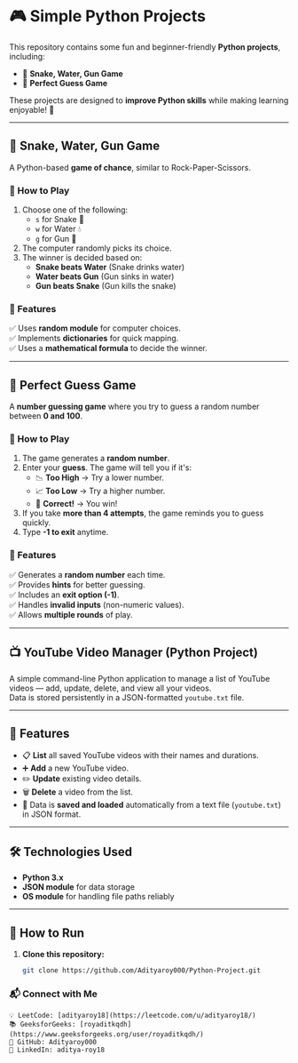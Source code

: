 # 🎮 Simple Python Projects  

This repository contains some fun and beginner-friendly **Python projects**, including:  
- 🐍 **Snake, Water, Gun Game**  
- 🎯 **Perfect Guess Game**  

These projects are designed to **improve Python skills** while making learning enjoyable! 🚀  

---

## 🐍 Snake, Water, Gun Game  

A Python-based **game of chance**, similar to Rock-Paper-Scissors.  

### 🔹 How to Play  
1. Choose one of the following:  
   - `s` for Snake 🐍  
   - `w` for Water 💧  
   - `g` for Gun 🔫  
2. The computer randomly picks its choice.  
3. The winner is decided based on:  
   - **Snake beats Water** (Snake drinks water)  
   - **Water beats Gun** (Gun sinks in water)  
   - **Gun beats Snake** (Gun kills the snake)  

### 🔧 Features  
✅ Uses **random module** for computer choices.  
✅ Implements **dictionaries** for quick mapping.  
✅ Uses a **mathematical formula** to decide the winner.  

---

## 🎯 Perfect Guess Game  

A **number guessing game** where you try to guess a random number between **0 and 100**.  

### 🔹 How to Play  
1. The game generates a **random number**.  
2. Enter your **guess**. The game will tell you if it's:  
   - 📉 **Too High** → Try a lower number.  
   - 📈 **Too Low** → Try a higher number.  
   - 🎉 **Correct!** → You win!  
3. If you take **more than 4 attempts**, the game reminds you to guess quickly.  
4. Type **-1 to exit** anytime.  

### 🔧 Features  
✅ Generates a **random number** each time.  
✅ Provides **hints** for better guessing.  
✅ Includes an **exit option (-1)**.  
✅ Handles **invalid inputs** (non-numeric values).  
✅ Allows **multiple rounds** of play.  

---

## 📺 YouTube Video Manager (Python Project)

A simple command-line Python application to manage a list of YouTube videos — add, update, delete, and view all your videos.  
Data is stored persistently in a JSON-formatted `youtube.txt` file.

---

## 🚀 Features

- 📋 **List** all saved YouTube videos with their names and durations.
- ➕ **Add** a new YouTube video.
- ✏️ **Update** existing video details.
- 🗑️ **Delete** a video from the list.
- 💾 Data is **saved and loaded** automatically from a text file (`youtube.txt`) in JSON format.

---

## 🛠️ Technologies Used

- **Python 3.x**
- **JSON module** for data storage
- **OS module** for handling file paths reliably

---
## 🚀 How to Run  
1. **Clone this repository:**  
   ```sh
   git clone https://github.com/Adityaroy000/Python-Project.git
### 📬 Connect with Me
    💡 LeetCode: [adityaroy18](https://leetcode.com/u/adityaroy18/)
    📚 GeeksforGeeks: [royaditkqdh](https://www.geeksforgeeks.org/user/royaditkqdh/)
    🔗 GitHub: Adityaroy000
    💼 LinkedIn: aditya-roy18

